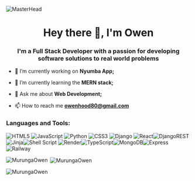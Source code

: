 ![MasterHead](https://rishavanand.github.io/static/images/greetings.gif)
<h1 align="center">Hey there 👋, I'm Owen</h1>
<h3 align="center">I'm a Full Stack Developer with a passion for developing software solutions to real world problems</h3>



- 🔭 I’m currently working on **Nyumba App;**

- 🌱 I’m currently learning the **MERN stack;**

- 💬 Ask me about **Web Development;**

- 📫 How to reach me **owenhood80@gmail.com**

<h3 align="left">Languages and Tools:</h3>

![HTML5](https://img.shields.io/badge/html5-%23E34F26.svg?style=for-the-badge&logo=html5&logoColor=white)
![JavaScript](https://img.shields.io/badge/javascript-%23323330.svg?style=for-the-badge&logo=javascript&logoColor=%23F7DF1E) ![Python](https://img.shields.io/badge/python-3670A0?style=for-the-badge&logo=python&logoColor=ffdd54) ![CSS3](https://img.shields.io/badge/css3-%231572B6.svg?style=for-the-badge&logo=css3&logoColor=white) ![Django](https://img.shields.io/badge/django-%23092E20.svg?style=for-the-badge&logo=django&logoColor=white) ![React](https://img.shields.io/badge/react-%2320232a.svg?style=for-the-badge&logo=react&logoColor=%2361DAFB)![DjangoREST](https://img.shields.io/badge/DJANGO-REST-ff1709?style=for-the-badge&logo=django&logoColor=white&color=ff1709&labelColor=gray) ![Jinja](https://img.shields.io/badge/jinja-white.svg?style=for-the-badge&logo=jinja&logoColor=black)![Shell Script](https://img.shields.io/badge/shell_script-%23121011.svg?style=for-the-badge&logo=gnu-bash&logoColor=white) ![Render](https://img.shields.io/badge/Render-%46E3B7.svg?style=for-the-badge&logo=render&logoColor=white)![TypeScript](https://img.shields.io/badge/TypeScript-007ACC?style=for-the-badge&logo=typescript&logoColor=white)![MongoDB](https://img.shields.io/badge/MongoDB-47A248?style=for-the-badge&logo=mongodb&logoColor=white)![Express](https://img.shields.io/badge/Express.js-404D59?style=for-the-badge&logo=express&logoColor=white)![Railway](https://img.shields.io/badge/Railway-0B0D0E?style=for-the-badge&logo=railway&logoColor=white)

<p><img align="left" src="https://github-readme-stats.vercel.app/api/top-langs?username=MurungaOwen&show_icons=true&locale=en&layout=compact" alt="MurungaOwen" /></p>

<p>&nbsp;<img align="center" src="https://github-readme-stats.vercel.app/api?username=MurungaOwen&show_icons=true&locale=en" alt="MurungaOwen" /></p>

<p><img align="center" src="https://github-readme-streak-stats.herokuapp.com/?user=MurungaOwen&" alt="MurungaOwen" /></p>

